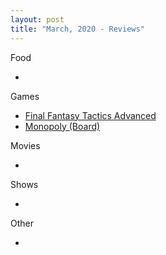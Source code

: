 ```yaml
---
layout: post
title: "March, 2020 - Reviews"
---
```


Food

  - 
  
Games

  - [Final Fantasy Tactics Advanced](https://karlcxu.github.io/KarlChoiReviews/2003/02/14/FFTacticsAdvanced.html)
  - [Monopoly (Board)](https://karlcxu.github.io/KarlChoiReviews/2008/09/01/MonopolyBoard.html)
  
Movies

  - 
  
Shows

  - 
  
Other

  - 
